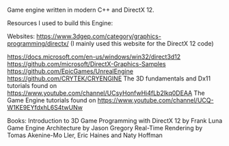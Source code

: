Game engine written in modern C++ and DirectX 12.

Resources I used to build this Engine:

Websites:
https://www.3dgep.com/category/graphics-programming/directx/ (I mainly used this website for the DirectX 12 code)

https://docs.microsoft.com/en-us/windows/win32/direct3d12
https://github.com/microsoft/DirectX-Graphics-Samples
https://github.com/EpicGames/UnrealEngine
https://github.com/CRYTEK/CRYENGINE
The 3D fundamentals and Dx11 tutorials found on https://www.youtube.com/channel/UCsyHonfwHi4fLb2lkq0DEAA
The Game Engine tutorials found on https://www.youtube.com/channel/UCQ-W1KE9EYfdxhL6S4twUNw

Books:
Introduction to 3D Game Programming with DirectX 12 by Frank Luna
Game Engine Architecture by Jason Gregory
Real-Time Rendering by Tomas Akenine-Mo Ller, Eric Haines and Naty Hoffman


